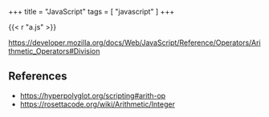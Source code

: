 +++
title = "JavaScript"
tags = [ "javascript" ]
+++

{{< r "a.js" >}}

<https://developer.mozilla.org/docs/Web/JavaScript/Reference/Operators/Arithmetic_Operators#Division>

## References

- <https://hyperpolyglot.org/scripting#arith-op>
- <https://rosettacode.org/wiki/Arithmetic/Integer>
